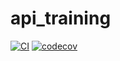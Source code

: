 # api_training
[![CI](https://github.com/Developper225/api_training/actions/workflows/main.yml/badge.svg)](https://github.com/Developper225/api_training/actions/workflows/main.yml)
[![codecov](https://codecov.io/gh/Developper225/api_training/branch/main/graph/badge.svg)](https://codecov.io/gh/Developper225/api_training)
